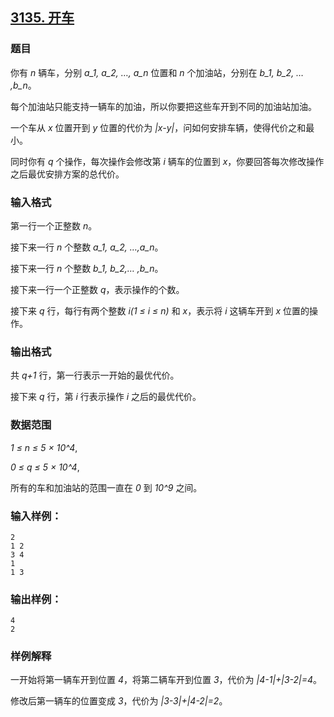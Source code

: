 ## [3135. 开车](https://www.acwing.com/problem/content/3138/)

### 题目

你有 *n* 辆车，分别 *a_1, a_2, …, a_n* 位置和 *n* 个加油站，分别在 *b_1, b_2, … ,b_n*。

每个加油站只能支持一辆车的加油，所以你要把这些车开到不同的加油站加油。

一个车从 *x* 位置开到 *y* 位置的代价为 *|x-y|*，问如何安排车辆，使得代价之和最小。

同时你有 *q* 个操作，每次操作会修改第 *i* 辆车的位置到 *x*，你要回答每次修改操作之后最优安排方案的总代价。

### 输入格式

第一行一个正整数 *n*。

接下来一行 *n* 个整数 *a_1, a_2, …,a_n*。

接下来一行 *n* 个整数 *b_1, b_2,… ,b_n*。

接下来一行一个正整数 *q*，表示操作的个数。

接下来 *q* 行，每行有两个整数 *i(1 ≤ i ≤ n)* 和 *x*，表示将 *i* 这辆车开到 *x* 位置的操作。

### 输出格式

共 *q+1* 行，第一行表示一开始的最优代价。

接下来 *q* 行，第 *i* 行表示操作 *i* 之后的最优代价。

### 数据范围

*1 ≤ n ≤ 5 × 10^4*,

*0 ≤ q ≤ 5 × 10^4*,

所有的车和加油站的范围一直在 *0* 到 *10^9* 之间。

### 输入样例：

```
2
1 2
3 4
1
1 3
```

### 输出样例：

```
4
2
```

### 样例解释

一开始将第一辆车开到位置 *4*，将第二辆车开到位置 *3*，代价为 *|4-1|+|3-2|=4*。

修改后第一辆车的位置变成 *3*，代价为 *|3-3|+|4-2|=2*。
